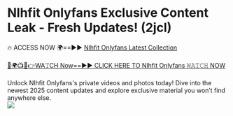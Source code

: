 # Nlhfit Onlyfans Exclusive Content Leak - Fresh Updates! (2jcl)

🔥 ACCESS NOW 🌍==►► <a href="https://tinyurl.com/kvy9nzfs" rel="nofollow">Nlhfit Onlyfans Latest Collection</a>
<br><br>
[🔴🌍📺📱👉WA𝚃CH Now==►► CLICK HERE TO Nlhfit Onlyfans 𝚆𝙰𝚃𝙲𝙷 NOW](https://tinyurl.com/kvy9nzfs)
<br><br>
Unlock Nlhfit Onlyfans's private videos and photos today! Dive into the newest 2025 content updates and explore exclusive material you won’t find anywhere else.
<br>
<a href="https://tinyurl.com/kvy9nzfs" rel="nofollow" data-target="animated-image.originalLink"><img src="https://camo.githubusercontent.com/8a4f000d20f83aca3bf7ec5f350d767afa0574a8a352519fd8cfa583a6f93a33/68747470733a2f2f692e696d6775722e636f6d2f644a486b345a712e676966" data-canonical-src="https://i.imgur.com/dJHk4Zq.gif" style="max-width: 100%; display: inline-block;" data-target="animated-image.originalImage"></a>
<br>

